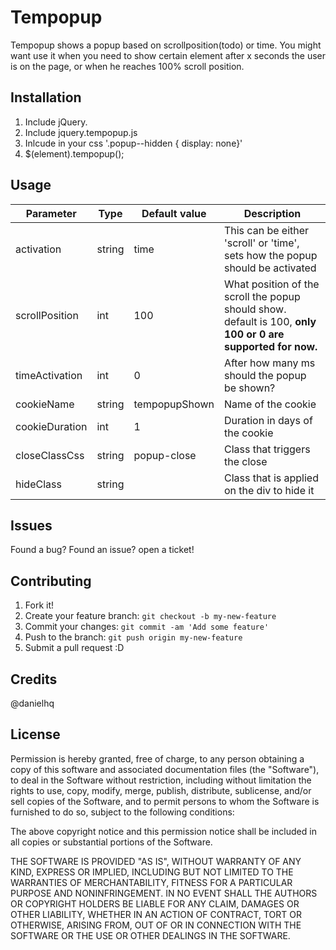 # Tempopup

Tempopup shows a popup based on scrollposition(todo) or time.
You might want use it when  you need to show certain element after x seconds the user is on the page, or when he reaches 100% scroll position.

## Installation

1. Include jQuery.
2. Include jquery.tempopup.js
3. Inlcude in your css '.popup--hidden { display: none}'
3. $(element).tempopup();

## Usage

| Parameter      | Type   | Default value | Description                                                                                                 |
|----------------|--------|---------------|-------------------------------------------------------------------------------------------------------------|
| activation     | string |      time     | This can be either 'scroll' or 'time', sets how the popup should be activated                               |
| scrollPosition |   int  | 100           | What position of the scroll the popup should show. default is 100, **only 100 or 0 are supported for now.** |
| timeActivation |   int  | 0             | After how many ms should the popup be shown?                                                                |
| cookieName     | string | tempopupShown | Name of the cookie                                                                                          |
| cookieDuration |   int  | 1             | Duration in days of the cookie                                                                              |
| closeClassCss  | string | popup-close   | Class that triggers the close                                                                               |
| hideClass      | string |               | Class that is applied on the div to hide it                                                                 |                                                         |

## Issues
Found a bug? Found an issue? open a ticket!

## Contributing

1. Fork it!
2. Create your feature branch: `git checkout -b my-new-feature`
3. Commit your changes: `git commit -am 'Add some feature'`
4. Push to the branch: `git push origin my-new-feature`
5. Submit a pull request :D


## Credits

@danielhq

## License

Permission is hereby granted, free of charge, to any person obtaining a copy of this software and associated documentation files (the "Software"), to deal in the Software without restriction, including without limitation the rights to use, copy, modify, merge, publish, distribute, sublicense, and/or sell copies of the Software, and to permit persons to whom the Software is furnished to do so, subject to the following conditions:

The above copyright notice and this permission notice shall be included in all copies or substantial portions of the Software.

THE SOFTWARE IS PROVIDED "AS IS", WITHOUT WARRANTY OF ANY KIND, EXPRESS OR IMPLIED, INCLUDING BUT NOT LIMITED TO THE WARRANTIES OF MERCHANTABILITY, FITNESS FOR A PARTICULAR PURPOSE AND NONINFRINGEMENT. IN NO EVENT SHALL THE AUTHORS OR COPYRIGHT HOLDERS BE LIABLE FOR ANY CLAIM, DAMAGES OR OTHER LIABILITY, WHETHER IN AN ACTION OF CONTRACT, TORT OR OTHERWISE, ARISING FROM, OUT OF OR IN CONNECTION WITH THE SOFTWARE OR THE USE OR OTHER DEALINGS IN THE SOFTWARE.

